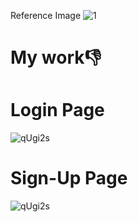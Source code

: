 Reference Image
![1](https://user-images.githubusercontent.com/63471986/180607055-9227a6af-b309-4db4-8135-f2519259330c.png)


# My work👎

# Login Page
![qUgi2s](https://user-images.githubusercontent.com/63471986/179553550-95cb2ce5-ef1c-4f1a-8dde-6742a2f3723a.png)

# Sign-Up Page

![qUgi2s](https://user-images.githubusercontent.com/63471986/179553456-38f3a7f1-08cf-466c-b63e-12670d8052f7.png)
